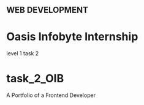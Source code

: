 ## WEB DEVELOPMENT 
# Oasis Infobyte Internship
level 1 
task 2 
# task_2_OIB
A Portfolio of a Frontend Developer
